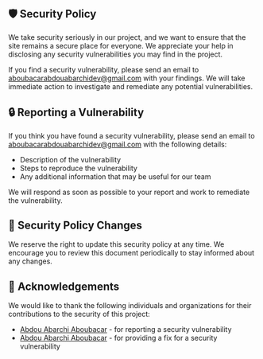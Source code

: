## 🛡️ Security Policy

We take security seriously in our project, and we want to ensure that the site remains a secure place for everyone. We appreciate your help in disclosing any security vulnerabilities you may find in the project.

If you find a security vulnerability, please send an email to [aboubacarabdouabarchidev@gmail.com](mailto:aboubacarabdouabarchidev@gmail.com) with your findings. We will take immediate action to investigate and remediate any potential vulnerabilities.

## 🔒 Reporting a Vulnerability

If you think you have found a security vulnerability, please send an email to [aboubacarabdouabarchidev@gmail.com](mailto:aboubacarabdouabarchidev@gmail.com) with the following details:

- Description of the vulnerability
- Steps to reproduce the vulnerability
- Any additional information that may be useful for our team

We will respond as soon as possible to your report and work to remediate the vulnerability.

## 📜 Security Policy Changes

We reserve the right to update this security policy at any time. We encourage you to review this document periodically to stay informed about any changes.

## 🙏 Acknowledgements

We would like to thank the following individuals and organizations for their contributions to the security of this project:

- [Abdou Abarchi Aboubacar](https://github.com/AbdouAbarchiAboubacar) - for reporting a security vulnerability
- [Abdou Abarchi Aboubacar](https://github.com/AbdouAbarchiAboubacar) - for providing a fix for a security vulnerability
